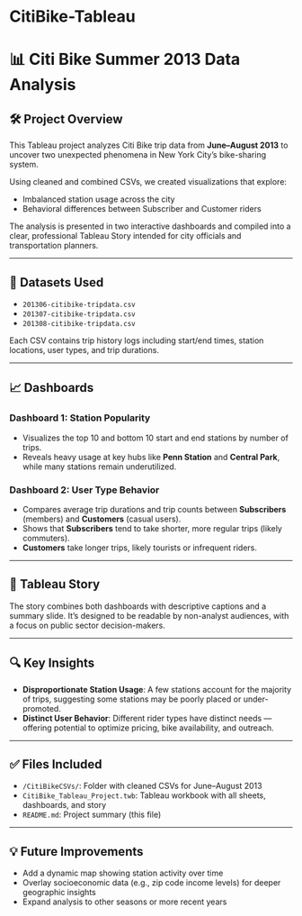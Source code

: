 # CitiBike-Tableau
# 📊 Citi Bike Summer 2013 Data Analysis

## 🛠️ Project Overview
This Tableau project analyzes Citi Bike trip data from **June–August 2013** to uncover two unexpected phenomena in New York City’s bike-sharing system.

Using cleaned and combined CSVs, we created visualizations that explore:

- Imbalanced station usage across the city
- Behavioral differences between Subscriber and Customer riders

The analysis is presented in two interactive dashboards and compiled into a clear, professional Tableau Story intended for city officials and transportation planners.

---

## 🧩 Datasets Used
- `201306-citibike-tripdata.csv`
- `201307-citibike-tripdata.csv`
- `201308-citibike-tripdata.csv`

Each CSV contains trip history logs including start/end times, station locations, user types, and trip durations.

---

## 📈 Dashboards

### Dashboard 1: Station Popularity
- Visualizes the top 10 and bottom 10 start and end stations by number of trips.
- Reveals heavy usage at key hubs like **Penn Station** and **Central Park**, while many stations remain underutilized.

### Dashboard 2: User Type Behavior
- Compares average trip durations and trip counts between **Subscribers** (members) and **Customers** (casual users).
- Shows that **Subscribers** tend to take shorter, more regular trips (likely commuters).
- **Customers** take longer trips, likely tourists or infrequent riders.

---

## 📘 Tableau Story
The story combines both dashboards with descriptive captions and a summary slide. It’s designed to be readable by non-analyst audiences, with a focus on public sector decision-makers.

---

## 🔍 Key Insights
- **Disproportionate Station Usage**: A few stations account for the majority of trips, suggesting some stations may be poorly placed or under-promoted.
- **Distinct User Behavior**: Different rider types have distinct needs — offering potential to optimize pricing, bike availability, and outreach.

---

## ✅ Files Included
- `/CitiBikeCSVs/`: Folder with cleaned CSVs for June–August 2013  
- `CitiBike_Tableau_Project.twb`: Tableau workbook with all sheets, dashboards, and story  
- `README.md`: Project summary (this file)

---

## 💡 Future Improvements
- Add a dynamic map showing station activity over time  
- Overlay socioeconomic data (e.g., zip code income levels) for deeper geographic insights  
- Expand analysis to other seasons or more recent years

